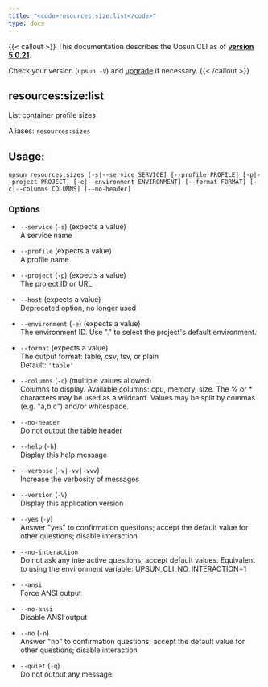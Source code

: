 ```yaml
---
title: "<code>resources:size:list</code>"
type: docs
---
```


{{< callout >}}
  This documentation describes the Upsun CLI as of **[version 5.0.21](https://github.com/platformsh/cli/releases/tag/5.0.21)**.
  
  Check your version (`upsun -V`) and [upgrade](/cli/#upgrade-the-cli) if necessary.
{{< /callout >}}

resources:size:list
-------------------
List container profile sizes

Aliases: `resources:sizes`

## Usage:

```
upsun resources:sizes [-s|--service SERVICE] [--profile PROFILE] [-p|--project PROJECT] [-e|--environment ENVIRONMENT] [--format FORMAT] [-c|--columns COLUMNS] [--no-header]
```

### Options

* `--service` (`-s`) (expects a value)  
  A service name

* `--profile` (expects a value)  
  A profile name

* `--project` (`-p`) (expects a value)  
  The project ID or URL

* `--host` (expects a value)  
  Deprecated option, no longer used

* `--environment` (`-e`) (expects a value)  
  The environment ID. Use "." to select the project's default environment.

* `--format` (expects a value)  
  The output format: table, csv, tsv, or plain  
  Default: `'table'`

* `--columns` (`-c`) (multiple values allowed)  
  Columns to display.
Available columns: cpu, memory, size.
The % or * characters may be used as a wildcard.
Values may be split by commas (e.g. "a,b,c") and/or whitespace.

* `--no-header`  
  Do not output the table header

* `--help` (`-h`)  
  Display this help message

* `--verbose` (`-v|-vv|-vvv`)  
  Increase the verbosity of messages

* `--version` (`-V`)  
  Display this application version

* `--yes` (`-y`)  
  Answer "yes" to confirmation questions; accept the default value for other questions; disable interaction

* `--no-interaction`  
  Do not ask any interactive questions; accept default values. Equivalent to using the environment variable: UPSUN_CLI_NO_INTERACTION=1

* `--ansi`  
  Force ANSI output

* `--no-ansi`  
  Disable ANSI output

* `--no` (`-n`)  
  Answer "no" to confirmation questions; accept the default value for other questions; disable interaction

* `--quiet` (`-q`)  
  Do not output any message


